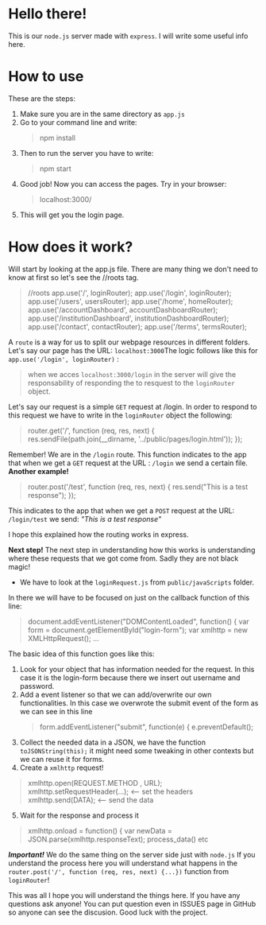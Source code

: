 # Hello there!
This is our `node.js` server made with `express`.
I will write some useful info here.

# How to use

 These are the steps: 
 

 1. Make sure you are in the same directory as `app.js`
 2. Go to your command line and write: 
	 > npm install
 3. Then to run the server you have to write:
	 > npm start 
 4. Good job! Now you can access the pages. Try in your browser:
     > localhost:3000/
 5. This will get you the login page.

# How does it work?
Will start by looking at the app.js file. There are many thing we don't need to know at first so let's see the //roots tag.
>//roots
>app.use('/', loginRouter);
app.use('/login', loginRouter);
app.use('/users', usersRouter);
app.use('/home', homeRouter);
app.use('/accountDashboard', accountDashboardRouter);
app.use('/institutionDashboard', institutionDashboardRouter);
app.use('/contact', contactRouter);
app.use('/terms', termsRouter);

A `route` is a way for us to split our webpage resources in different folders. Let's say our page has the URL: `localhost:3000`The logic follows like this for `app.use('/login', loginRouter)` :
>  when we acces `localhost:3000/login` in the server will give the responsability of responding the to resquest to the `loginRouter`  object.

Let's say our request is a simple `GET` request at /login. In order to respond to this request we have to write in the `loginRouter`  object the following: 
> router.get('/', function (req, res, next) {
res.sendFile(path.join(__dirname, '../public/pages/login.html'));
});

Remember! We are in the `/login` route. This function indicates to the app that when we get a `GET` request at the URL : `/login` we send a certain file.
**Another example!**
> router.post('/test', function (req, res, next) {
res.send("This is a test response");
});

This indicates to the app that when we get a `POST` request at the URL: `/login/test` we send: *"This is a test response"* 

I hope this explained how the routing works in express. 

**Next step!**
The next step in understanding how this works is understanding where these requests that we got come from. Sadly they are not black magic! 
- We have to look at the `loginRequest.js` from `public/javaScripts` folder.

In there we will have to be focused on just on the callback function of this line: 
> document.addEventListener("DOMContentLoaded", function() {
>  var form = document.getElementById("login-form");
        var xmlhttp = new XMLHttpRequest();
...

The basic idea of this function goes like this:

 1. Look for your object that has information needed for the request. In this case it is the login-form because there we insert out username and password.
 2. Add a event listener so that we can add/overwrite our own functionalities. In this case we overwrote the submit event of the form as we can see in this line
     > form.addEventListener("submit", function(e) {
             e.preventDefault();
 3. Collect the needed data in a JSON, we have the function `toJSONString(this);` it might need some tweaking in other contexts but we can reuse it for forms.
 4. Create a `xmlhttp` request! 
 > xmlhttp.open(REQUEST.METHOD , URL);
     xmlhttp.setRequestHeader(...); <-- set the headers
     xmlhttp.send(DATA); <-- send the data
 5. Wait for the response and process it
 > xmlhttp.onload = function() {
                var newData = JSON.parse(xmlhttp.responseText);
					process_data() etc 		

***Important!*** We do the same thing on the server side just with `node.js` If you understand the process here you will understand what happens in the `router.post('/', function (req, res, next) {...})` function from `loginRouter`! 

This was all I hope you will understand the things here. If you have any questions ask anyone! You can put question even in ISSUES page in GitHub so anyone can see the discusion. Good luck with the project.